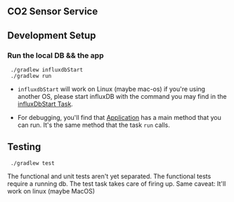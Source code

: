 ## CO2 Sensor Service


## Development Setup

### Run the local DB && the app

```
 ./gradlew influxdbStart
 ./gradlew run
```

* `influxdbStart` will work on Linux (maybe mac-os) if you're using another OS, 
please start influxDB with the command you may find in the [influxDbStart Task](build.gradle). 

* For debugging, you'll find  that [Application](src/main/java/com/mruhwedel/application/Application.java) 
  has a main method that you can run. It's the same method that the task `run` calls.

## Testing
```
 ./gradlew test
```
The functional and unit tests aren't yet separated. The functional tests require a running db.
The test task takes care of firing up. Same caveat: It'll work on linux (maybe MacOS)